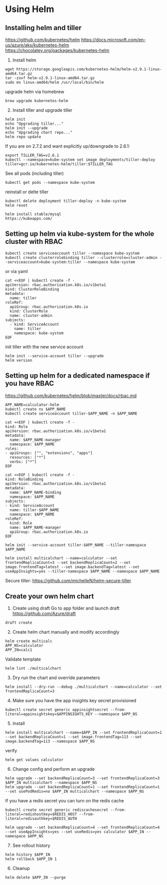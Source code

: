 # Using Helm

## Installing helm and tiller
https://github.com/kubernetes/helm
https://docs.microsoft.com/en-us/azure/aks/kubernetes-helm
https://chocolatey.org/packages/kubernetes-helm

1. Install helm
```
wget https://storage.googleapis.com/kubernetes-helm/helm-v2.9.1-linux-amd64.tar.gz
tar -zxvf helm-v2.9.1-linux-amd64.tar.gz
sudo mv linux-amd64/helm /usr/local/bin/helm
```

upgrade helm via homebrew
```
brew upgrade kubernetes-helm
```

2. Install tiller and upgrade tiller
```
helm init
echo "Upgrading tiller..."
helm init --upgrade
echo "Upgrading chart repo..."
helm repo update
```

If you are on 2.7.2 and want explicitly up/downgrade to 2.6.1:
```
export TILLER_TAG=v2.6.1
kubectl --namespace=kube-system set image deployments/tiller-deploy tiller=gcr.io/kubernetes-helm/tiller:$TILLER_TAG
```

See all pods (including tiller)
```
kubectl get pods --namespace kube-system
```

reinstall or delte tiller
```
kubectl delete deployment tiller-deploy -n kube-system
helm reset
```

```
helm install stable/mysql
https://kubeapps.com/
```

## Setting up helm via kube-system for the whole cluster with RBAC

```
kubectl create serviceaccount tiller --namespace kube-system
kubectl create clusterrolebinding tiller --clusterrole=cluster-admin --serviceaccount=kube-system:tiller --namespace kube-system
```

or via yaml

```
cat <<EOF | kubectl create -f -
apiVersion: rbac.authorization.k8s.io/v1beta1
kind: ClusterRoleBinding
metadata:
  name: tiller
roleRef:
  apiGroup: rbac.authorization.k8s.io
  kind: ClusterRole
  name: cluster-admin
subjects:
  - kind: ServiceAccount
    name: tiller
    namespace: kube-system
EOF
```

init tiller with the new service account

```
helm init --service-account tiller --upgrade
helm version
```

## Setting up helm for a dedicated namespace if you have RBAC

https://github.com/kubernetes/helm/blob/master/docs/rbac.md

```
APP_NAME=calculator-helm
kubectl create ns $APP_NAME
kubectl create serviceaccount tiller-$APP_NAME -n $APP_NAME

cat <<EOF | kubectl create -f -
kind: Role
apiVersion: rbac.authorization.k8s.io/v1beta1
metadata:
  name: $APP_NAME-manager
  namespace: $APP_NAME
rules:
- apiGroups: ["", "extensions", "apps"]
  resources: ["*"]
  verbs: ["*"]
EOF

cat <<EOF | kubectl create -f -
kind: RoleBinding
apiVersion: rbac.authorization.k8s.io/v1beta1
metadata:
  name: $APP_NAME-binding
  namespace: $APP_NAME
subjects:
- kind: ServiceAccount
  name: tiller-$APP_NAME
  namespace: $APP_NAME
roleRef:
  kind: Role
  name: $APP_NAME-manager
  apiGroup: rbac.authorization.k8s.io
EOF

helm init --service-account tiller-$APP_NAME --tiller-namespace $APP_NAME

helm install multicalchart --name=calculator --set frontendReplicaCount=3 --set backendReplicaCount=2 --set image.frontendTag=latest --set image.backendTag=latest --set useAppInsights=yes --tiller-namespace $APP_NAME --namespace $APP_NAME

```

Secure tiller:
https://github.com/michelleN/helm-secure-tiller 

## Create your own helm chart

1. Create using draft
Go to app folder and launch draft
https://github.com/Azure/draft 
```
draft create
```

2. Create helm chart manually and modify accordingly

```
helm create multicalc
APP_NS=calculator
APP_IN=calc1
```
Validate template
```
helm lint ./multicalchart
```

3. Dry run the chart and override parameters
```
helm install --dry-run --debug ./multicalchart --name=calculator --set frontendReplicaCount=3
```

4. Make sure you have the app insights key secret provisioned
```
kubectl create secret generic appinsightsecret --from-literal=appinsightskey=$APPINSIGHTS_KEY --namespace $APP_NS
```

5. Install
```
helm install multicalchart --name=$APP_IN --set frontendReplicaCount=1 --set backendReplicaCount=1 --set image.frontendTag=113 --set image.backendTag=113 --namespace $APP_NS
```

verify
```
helm get values calculator
```

6. Change config and perform an upgrade
```
helm upgrade --set backendReplicaCount=3 --set frontendReplicaCount=3 $APP_IN multicalchart --namespace $APP_NS
helm upgrade --set backendReplicaCount=1 --set frontendReplicaCount=1 --set usePodRedis=no $APP_IN multicalchart --namespace $APP_NS

```

If you have a redis secret you can turn on the redis cache
```
kubectl create secret generic rediscachesecret --from-literal=redishostkey=$REDIS_HOST --from-literal=redisauthkey=$REDIS_AUTH

helm upgrade --set backendReplicaCount=4 --set frontendReplicaCount=4 --set useAppInsights=yes --set useRedis=yes calculator $APP_IN --namespace $APP_NS
```

7. See rollout history
```
helm history $APP_IN
helm rollback $APP_IN 1
```

6. Cleanup
```
helm delete $APP_IN --purge
```
